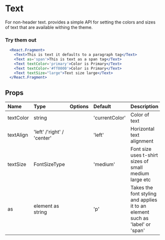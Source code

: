 # Text

For non-header text. provides a simple API for setting the colors and sizes of text that are available withing the theme.

### Try them out

```.jsx
  <React.Fragment>
    <Text>This is text it defaults to a paragraph tag</Text>
    <Text as='span'>This is text as a span tag</Text>
    <Text textColor='primary'>Color is Primary</Text>
    <Text textColor='#ff0000'>Color is Primary</Text>
    <Text textSize="large">Text size large</Text>
  </React.Fragment>
```

## Props

| Name      | Type                       | Options | Default        | Description                                                                   |
| :-------- | :------------------------- | :-----: | :------------- | :---------------------------------------------------------------------------- |
| textColor | string                     |         | 'currentColor' | Color of text                                                                 |
| textAlign | 'left' /'right' / 'center' |         | 'left'         | Horizontal text alignment                                                     |
| textSize  | FontSizeType               |         | 'medium'       | Font size uses t-shirt sizes of small medium large etc                        |
| as        | element as string          |         | 'p'            | Takes the font styling and applies it to an element such as 'label' or 'span' |
